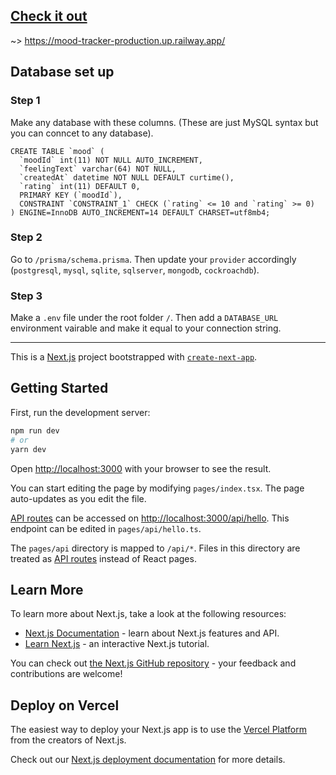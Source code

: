 ## [Check it out](https://mood-tracker-production.up.railway.app/)
~>  https://mood-tracker-production.up.railway.app/

## Database set up
### Step 1
Make any database with these columns. (These are just MySQL syntax but you can conncet to any database).
```mysql
CREATE TABLE `mood` (
  `moodId` int(11) NOT NULL AUTO_INCREMENT,
  `feelingText` varchar(64) NOT NULL,
  `createdAt` datetime NOT NULL DEFAULT curtime(),
  `rating` int(11) DEFAULT 0,
  PRIMARY KEY (`moodId`),
  CONSTRAINT `CONSTRAINT_1` CHECK (`rating` <= 10 and `rating` >= 0)
) ENGINE=InnoDB AUTO_INCREMENT=14 DEFAULT CHARSET=utf8mb4;
```
### Step 2
Go to `/prisma/schema.prisma`. Then update your `provider` accordingly (`postgresql`, `mysql`, `sqlite`, `sqlserver`, `mongodb`, `cockroachdb`).  
### Step 3
Make a `.env` file under the root folder `/`. Then add a `DATABASE_URL` environment vairable and make it equal to your connection string.

---

This is a [Next.js](https://nextjs.org/) project bootstrapped with [`create-next-app`](https://github.com/vercel/next.js/tree/canary/packages/create-next-app).

## Getting Started

First, run the development server:

```bash
npm run dev
# or
yarn dev
```

Open [http://localhost:3000](http://localhost:3000) with your browser to see the result.

You can start editing the page by modifying `pages/index.tsx`. The page auto-updates as you edit the file.

[API routes](https://nextjs.org/docs/api-routes/introduction) can be accessed on [http://localhost:3000/api/hello](http://localhost:3000/api/hello). This endpoint can be edited in `pages/api/hello.ts`.

The `pages/api` directory is mapped to `/api/*`. Files in this directory are treated as [API routes](https://nextjs.org/docs/api-routes/introduction) instead of React pages.

## Learn More

To learn more about Next.js, take a look at the following resources:

- [Next.js Documentation](https://nextjs.org/docs) - learn about Next.js features and API.
- [Learn Next.js](https://nextjs.org/learn) - an interactive Next.js tutorial.

You can check out [the Next.js GitHub repository](https://github.com/vercel/next.js/) - your feedback and contributions are welcome!

## Deploy on Vercel

The easiest way to deploy your Next.js app is to use the [Vercel Platform](https://vercel.com/new?utm_medium=default-template&filter=next.js&utm_source=create-next-app&utm_campaign=create-next-app-readme) from the creators of Next.js.

Check out our [Next.js deployment documentation](https://nextjs.org/docs/deployment) for more details.
